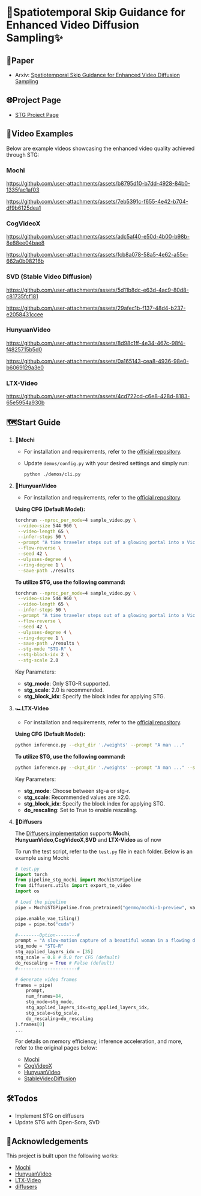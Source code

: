 # 🚀Spatiotemporal Skip Guidance for Enhanced Video Diffusion Sampling✨

## 📑Paper
- Arxiv: [Spatiotemporal Skip Guidance for Enhanced Video Diffusion Sampling](https://arxiv.org/abs/2411.18664)

## 🌐Project Page
- [STG Project Page](https://junhahyung.github.io/STGuidance)

## 🎥Video Examples
Below are example videos showcasing the enhanced video quality achieved through STG:

### Mochi


https://github.com/user-attachments/assets/b8795d10-b7dd-4928-84b0-1335fac1af03




https://github.com/user-attachments/assets/7eb5391c-f655-4e42-b704-df9b6125dea1



### CogVideoX


https://github.com/user-attachments/assets/adc5af40-e50d-4b00-b98b-8e88ee04bae8


https://github.com/user-attachments/assets/fcb8a078-58a5-4e62-a55e-662a0b08216b


### SVD (Stable Video Diffusion)



https://github.com/user-attachments/assets/5d11b8dc-e63d-4ac9-80d8-c81735fcf181



https://github.com/user-attachments/assets/29afec1b-f137-48d4-b237-e2058431ccee


### HunyuanVideo


https://github.com/user-attachments/assets/8d98c1ff-4e34-467c-98f4-f4825715b5d0


https://github.com/user-attachments/assets/0a165143-cea8-4936-98e0-b6069129a3e0





### LTX-Video


https://github.com/user-attachments/assets/4cd722cd-c6e8-428d-8183-65e5954a930b





## 🗺️Start Guide
1. 🍡**Mochi**
   - For installation and requirements, refer to the [official repository](https://github.com/genmoai/mochi).
     
   - Update `demos/config.py` with your desired settings and simply run:
     ```bash
     python ./demos/cli.py
     ```

2. 🌌**HunyuanVideo**
   - For installation and requirements, refer to the [official repository](https://github.com/Tencent/HunyuanVideo).
     
   **Using CFG (Default Model):**
   ```bash
   torchrun --nproc_per_node=4 sample_video.py \
    --video-size 544 960 \
    --video-length 65 \
    --infer-steps 50 \
    --prompt "A time traveler steps out of a glowing portal into a Victorian-era street filled with horse-drawn carriages, realistic style." \
    --flow-reverse \
    --seed 42 \
    --ulysses-degree 4 \
    --ring-degree 1 \
    --save-path ./results
   ```

   **To utilize STG, use the following command:**
   ```bash
   torchrun --nproc_per_node=4 sample_video.py \
    --video-size 544 960 \
    --video-length 65 \
    --infer-steps 50 \
    --prompt "A time traveler steps out of a glowing portal into a Victorian-era street filled with horse-drawn carriages, realistic style." \
    --flow-reverse \
    --seed 42 \
    --ulysses-degree 4 \
    --ring-degree 1 \
    --save-path ./results \
    --stg-mode "STG-R" \
    --stg-block-idx 2 \
    --stg-scale 2.0
   ```
   Key Parameters:
   - **stg_mode**: Only STG-R supported.
   - **stg_scale**: 2.0 is recommended.
   - **stg_block_idx**: Specify the block index for applying STG.

3. 🏎️**LTX-Video**
   - For installation and requirements, refer to the [official repository](https://github.com/Lightricks/LTX-Video).

   **Using CFG (Default Model):**
   ```bash
   python inference.py --ckpt_dir './weights' --prompt "A man ..."
   ```

   **To utilize STG, use the following command:**
   ```bash
   python inference.py --ckpt_dir './weights' --prompt "A man ..." --stg_mode stg-a --stg_scale 1.0 --stg_block_idx 19 --do_rescaling True
   ```
   Key Parameters:
   - **stg_mode**: Choose between stg-a or stg-r.
   - **stg_scale**: Recommended values are ≤2.0.
   - **stg_block_idx**: Specify the block index for applying STG.
   - **do_rescaling**: Set to True to enable rescaling.
     
4. 🧪**Diffusers**
   
   The [Diffusers implementation](https://github.com/junhahyung/STGuidance/tree/main/diffusers) supports **Mochi**, **HunyuanVideo**,**CogVideoX**,**SVD** and **LTX-Video** as of now
   
   To run the test script, refer to the `test.py` file in each folder. Below is an example using Mochi:
   
   ```python
   # test.py
   import torch
   from pipeline_stg_mochi import MochiSTGPipeline
   from diffusers.utils import export_to_video
   import os
   
   # Load the pipeline
   pipe = MochiSTGPipeline.from_pretrained("genmo/mochi-1-preview", variant="bf16", torch_dtype=torch.bfloat16)
   
   pipe.enable_vae_tiling()
   pipe = pipe.to("cuda")
   
   #--------Option--------#
   prompt = "A slow-motion capture of a beautiful woman in a flowing dress spinning in a field of sunflowers, with petals swirling around her, realistic style."
   stg_mode = "STG-R" 
   stg_applied_layers_idx = [35]
   stg_scale = 0.8 # 0.0 for CFG (default)
   do_rescaling = True # False (default)
   #----------------------#
   
   # Generate video frames
   frames = pipe(
       prompt, 
       num_frames=84,
       stg_mode=stg_mode,
       stg_applied_layers_idx=stg_applied_layers_idx,
       stg_scale=stg_scale,
       do_rescaling=do_rescaling
   ).frames[0]
   ...
   ```
   For details on memory efficiency, inference acceleration, and more, refer to the original pages below:
   - [Mochi](https://huggingface.co/genmo/mochi-1-preview)
   - [CogVideoX](https://huggingface.co/docs/diffusers/en/api/pipelines/cogvideox)
   - [HunyuanVideo](https://huggingface.co/docs/diffusers/main/api/pipelines/hunyuan_video)
   - [StableVideoDiffusion](https://huggingface.co/docs/diffusers/en/using-diffusers/svd)

## 🛠️Todos
- Implement STG on diffusers
- Update STG with Open-Sora, SVD

## 🙏Acknowledgements
This project is built upon the following works:
- [Mochi](https://github.com/genmoai/mochi?tab=readme-ov-file)
- [HunyuanVideo](https://github.com/Tencent/HunyuanVideo)
- [LTX-Video](https://github.com/Lightricks/LTX-Video)
- [diffusers](https://github.com/huggingface/diffusers)

